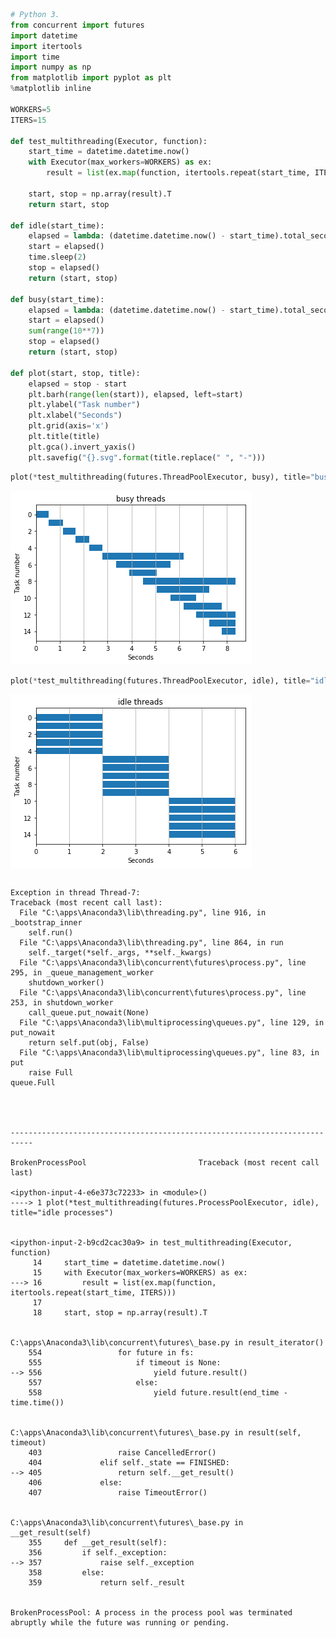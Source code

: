 

```python
# Python 3.
from concurrent import futures
import datetime
import itertools
import time
import numpy as np
from matplotlib import pyplot as plt
%matplotlib inline

WORKERS=5
ITERS=15

def test_multithreading(Executor, function):
    start_time = datetime.datetime.now()
    with Executor(max_workers=WORKERS) as ex:
        result = list(ex.map(function, itertools.repeat(start_time, ITERS)))

    start, stop = np.array(result).T
    return start, stop

def idle(start_time):
    elapsed = lambda: (datetime.datetime.now() - start_time).total_seconds()
    start = elapsed()
    time.sleep(2)
    stop = elapsed()
    return (start, stop)

def busy(start_time):
    elapsed = lambda: (datetime.datetime.now() - start_time).total_seconds()
    start = elapsed()
    sum(range(10**7))
    stop = elapsed()
    return (start, stop)

def plot(start, stop, title):
    elapsed = stop - start
    plt.barh(range(len(start)), elapsed, left=start)
    plt.ylabel("Task number")
    plt.xlabel("Seconds")
    plt.grid(axis='x')
    plt.title(title)
    plt.gca().invert_yaxis()
    plt.savefig("{}.svg".format(title.replace(" ", "-")))
```


```python
plot(*test_multithreading(futures.ThreadPoolExecutor, busy), title="busy threads")
```


![png](Maps_files/Maps_1_0.png)



```python
plot(*test_multithreading(futures.ThreadPoolExecutor, idle), title="idle threads")
```


![png](Maps_files/Maps_2_0.png)



```python

```

    Exception in thread Thread-7:
    Traceback (most recent call last):
      File "C:\apps\Anaconda3\lib\threading.py", line 916, in _bootstrap_inner
        self.run()
      File "C:\apps\Anaconda3\lib\threading.py", line 864, in run
        self._target(*self._args, **self._kwargs)
      File "C:\apps\Anaconda3\lib\concurrent\futures\process.py", line 295, in _queue_management_worker
        shutdown_worker()
      File "C:\apps\Anaconda3\lib\concurrent\futures\process.py", line 253, in shutdown_worker
        call_queue.put_nowait(None)
      File "C:\apps\Anaconda3\lib\multiprocessing\queues.py", line 129, in put_nowait
        return self.put(obj, False)
      File "C:\apps\Anaconda3\lib\multiprocessing\queues.py", line 83, in put
        raise Full
    queue.Full
    



    ---------------------------------------------------------------------------

    BrokenProcessPool                         Traceback (most recent call last)

    <ipython-input-4-e6e373c72233> in <module>()
    ----> 1 plot(*test_multithreading(futures.ProcessPoolExecutor, idle), title="idle processes")
    

    <ipython-input-2-b9cd2cac30a9> in test_multithreading(Executor, function)
         14     start_time = datetime.datetime.now()
         15     with Executor(max_workers=WORKERS) as ex:
    ---> 16         result = list(ex.map(function, itertools.repeat(start_time, ITERS)))
         17 
         18     start, stop = np.array(result).T


    C:\apps\Anaconda3\lib\concurrent\futures\_base.py in result_iterator()
        554                 for future in fs:
        555                     if timeout is None:
    --> 556                         yield future.result()
        557                     else:
        558                         yield future.result(end_time - time.time())


    C:\apps\Anaconda3\lib\concurrent\futures\_base.py in result(self, timeout)
        403                 raise CancelledError()
        404             elif self._state == FINISHED:
    --> 405                 return self.__get_result()
        406             else:
        407                 raise TimeoutError()


    C:\apps\Anaconda3\lib\concurrent\futures\_base.py in __get_result(self)
        355     def __get_result(self):
        356         if self._exception:
    --> 357             raise self._exception
        358         else:
        359             return self._result


    BrokenProcessPool: A process in the process pool was terminated abruptly while the future was running or pending.

